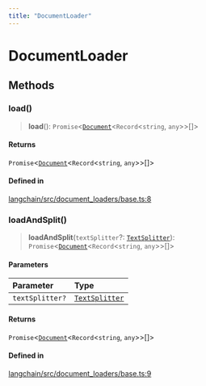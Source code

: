 ```yaml
---
title: "DocumentLoader"
---
```


# DocumentLoader

## Methods

### load()

> **load**(): `Promise`<[`Document`](../../document/classes/Document.md)<`Record`<`string`, `any`\>\>[]\>

#### Returns

`Promise`<[`Document`](../../document/classes/Document.md)<`Record`<`string`, `any`\>\>[]\>

#### Defined in

[langchain/src/document_loaders/base.ts:8](https://github.com/hwchase17/langchainjs/blob/ddf2996/langchain/src/document_loaders/base.ts#L8)

### loadAndSplit()

> **loadAndSplit**(`textSplitter`?: [`TextSplitter`](../../text_splitter/classes/TextSplitter.md)): `Promise`<[`Document`](../../document/classes/Document.md)<`Record`<`string`, `any`\>\>[]\>

#### Parameters

| Parameter       | Type                                                          |
| :-------------- | :------------------------------------------------------------ |
| `textSplitter?` | [`TextSplitter`](../../text_splitter/classes/TextSplitter.md) |

#### Returns

`Promise`<[`Document`](../../document/classes/Document.md)<`Record`<`string`, `any`\>\>[]\>

#### Defined in

[langchain/src/document_loaders/base.ts:9](https://github.com/hwchase17/langchainjs/blob/ddf2996/langchain/src/document_loaders/base.ts#L9)
